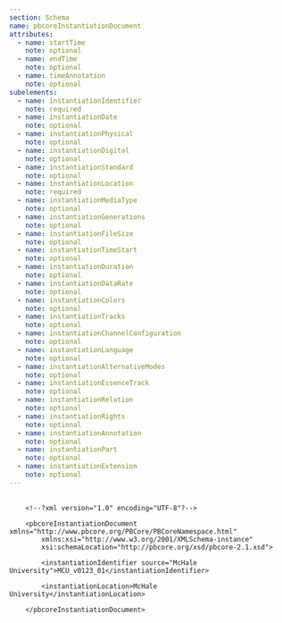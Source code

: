 ```yaml
---
section: Schema
name: pbcoreInstantiationDocument
attributes:
  - name: startTime
    note: optional
  - name: endTime
    note: optional
  - name: timeAnnotation
    note: optional
subelements:
  - name: instantiationIdentifier
    note: required
  - name: instantiationDate
    note: optional
  - name: instantiationPhysical
    note: optional
  - name: instantiationDigital
    note: optional
  - name: instantiationStandard
    note: optional
  - name: instantiationLocation
    note: required
  - name: instantiationMediaType
    note: optional
  - name: instantiationGenerations
    note: optional
  - name: instantiationFileSize
    note: optional
  - name: instantiationTimeStart
    note: optional
  - name: instantiationDuration
    note: optional
  - name: instantiationDataRate
    note: optional
  - name: instantiationColors
    note: optional
  - name: instantiationTracks
    note: optional
  - name: instantiationChannelConfiguration
    note: optional
  - name: instantiationLanguage
    note: optional
  - name: instantiationAlternativeModes
    note: optional
  - name: instantiationEssenceTrack
    note: optional
  - name: instantiationRelation
    note: optional
  - name: instantiationRights
    note: optional
  - name: instantiationAnnotation
    note: optional
  - name: instantiationPart
    note: optional
  - name: instantiationExtension
    note: optional
---
```

<pre>
  <code>
    &lt;!--?xml version=&quot;1.0&quot; encoding=&quot;UTF-8&quot;?--&gt;<br>
    &lt;pbcoreInstantiationDocument xmlns=&quot;http://www.pbcore.org/PBCore/PBCoreNamespace.html&quot;
        xmlns:xsi=&quot;http://www.w3.org/2001/XMLSchema-instance&quot;
        xsi:schemaLocation=&quot;http://pbcore.org/xsd/pbcore-2.1.xsd&quot;&gt;<br>
        &lt;instantiationIdentifier source=&quot;McHale University&quot;&gt;MCU_v0123_01&lt;/instantiationIdentifier&gt;<br>
        &lt;instantiationLocation&gt;McHale University&lt;/instantiationLocation&gt;<br>
    &lt;/pbcoreInstantiationDocument&gt;<br>
  </code>
</pre>  
